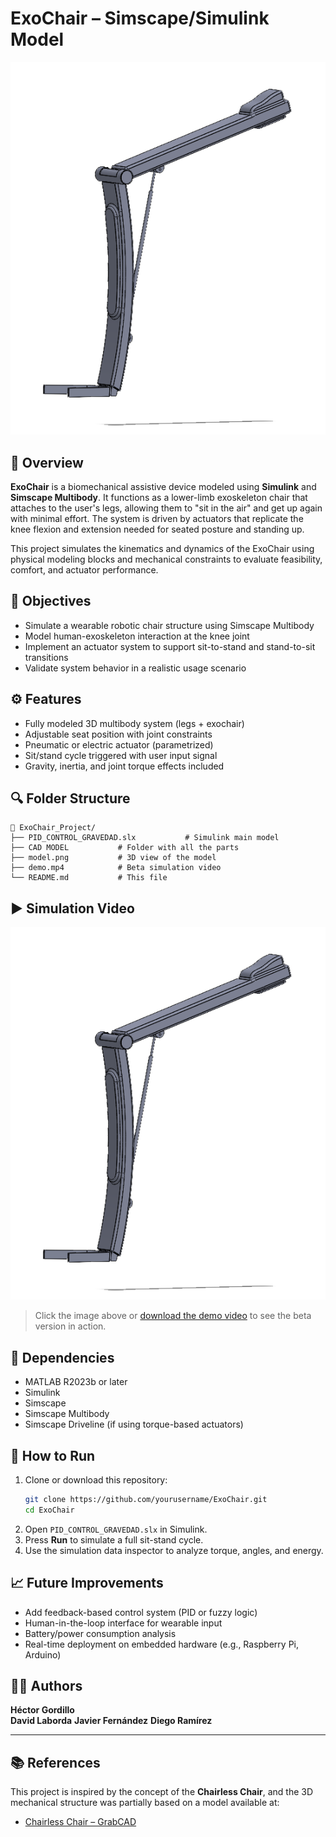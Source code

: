 # ExoChair – Simscape/Simulink Model

![ExoChair Model](model.png)

## 🦾 Overview

**ExoChair** is a biomechanical assistive device modeled using **Simulink** and **Simscape Multibody**. It functions as a lower-limb exoskeleton chair that attaches to the user's legs, allowing them to "sit in the air" and get up again with minimal effort. The system is driven by actuators that replicate the knee flexion and extension needed for seated posture and standing up.

This project simulates the kinematics and dynamics of the ExoChair using physical modeling blocks and mechanical constraints to evaluate feasibility, comfort, and actuator performance.

## 🎯 Objectives

- Simulate a wearable robotic chair structure using Simscape Multibody
- Model human-exoskeleton interaction at the knee joint
- Implement an actuator system to support sit-to-stand and stand-to-sit transitions
- Validate system behavior in a realistic usage scenario

## ⚙️ Features

- Fully modeled 3D multibody system (legs + exochair)
- Adjustable seat position with joint constraints
- Pneumatic or electric actuator (parametrized)
- Sit/stand cycle triggered with user input signal
- Gravity, inertia, and joint torque effects included

## 🔍 Folder Structure

```
📁 ExoChair_Project/
├── PID_CONTROL_GRAVEDAD.slx           # Simulink main model
├── CAD MODEL           # Folder with all the parts
├── model.png           # 3D view of the model
├── demo.mp4            # Beta simulation video
└── README.md           # This file
```

## ▶️ Simulation Video

[![Watch the demo](model.png)](demo.mp4)

> Click the image above or [download the demo video](demo.mp4) to see the beta version in action.

## 📌 Dependencies

- MATLAB R2023b or later  
- Simulink  
- Simscape  
- Simscape Multibody  
- Simscape Driveline (if using torque-based actuators)

## 🚀 How to Run

1. Clone or download this repository:
   ```bash
   git clone https://github.com/yourusername/ExoChair.git
   cd ExoChair
   ```
2. Open `PID_CONTROL_GRAVEDAD.slx` in Simulink.
3. Press **Run** to simulate a full sit-stand cycle.
4. Use the simulation data inspector to analyze torque, angles, and energy.

## 📈 Future Improvements

- Add feedback-based control system (PID or fuzzy logic)
- Human-in-the-loop interface for wearable input
- Battery/power consumption analysis
- Real-time deployment on embedded hardware (e.g., Raspberry Pi, Arduino)

## 👨‍🔬 Authors

**Héctor Gordillo**  
**David Laborda** 
**Javier Fernández** 
**Diego Ramírez** 

---

## 📚 References

This project is inspired by the concept of the **Chairless Chair**, and the 3D mechanical structure was partially based on a model available at:

- [Chairless Chair – GrabCAD](https://grabcad.com/library/chairless-chair-1)
